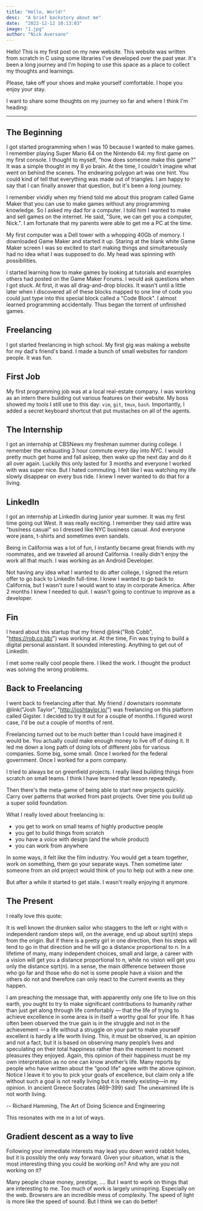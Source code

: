 ```yaml
---
title: "Hello, World!"
desc:  "A brief backstory about me"
date:  "2022-12-12 10:13:03"
image: "1.jpg"
author: "Nick Aversano"
---
```


Hello! This is my first post on my new website. This website was written from scratch in C using some libraries I've developed over the past year.
It's been a long journey and I'm hoping to use this space as a place to collect my thoughts and learnings.

Please, take off your shoes and make yourself comfortable. I hope you enjoy your stay.

I want to share some thoughts on my journey so far and where I think I'm heading:

---

## The Beginning

I got started programming when I was 10 because I wanted to make games.
I remember playing Super Mario 64 on the Nintendo 64: my first game on my first console.
I thought to myself, "how does someone make this game?"
It was a simple thought in my 8 yo brain. At the time, I couldn't imagine what went on behind the scenes. The endearing polygon art was one hint. You could kind of tell that everything was made out of triangles.
I am happy to say that I can finally answer that question, but it's been a _long_ journey.

I remember vividly when my friend told me about this program called Game Maker that you can use to make games without any programming knowledge.
So I asked my dad for a computer. I told him I wanted to make and sell games on the internet.
He said, "Sure, we can get you a computer, Nick.".
I am fortunate that my parents were able to get me a PC at the time.

My first computer was a Dell tower with a whopping 40Gb of memory.
I downloaded Game Maker and started it up.
Staring at the blank white Game Maker screen I was so excited to start making things and simultaneously had no idea what I was supposed to do.
My head was spinning with possibilities.

I started learning how to make games by looking at tutorials and examples others had posted on the Game Maker Forums.
I would ask questions when I got stuck.
At first, it was all drag-and-drop blocks.
It wasn't until a little later when I discovered all of these blocks mapped to one line of code you could just type into this special block called a "Code Block".
I almost learned programming accidentally.
Thus began the torrent of unfinished games.

## Freelancing

I got started freelancing in high school. My first gig was making a website for my dad's friend's band.
I made a bunch of small websites for random people.
It was fun.

## First Job

My first programming job was at a local real-estate company.
I was working as an intern there building out various features on their website.
My boss showed my tools I still use to this day: `vim`, `git`, `tmux`, `bash`.
Importantly, I added a secret keyboard shortcut that put mustaches on all of the agents.

## The Internship

I got an internship at CBSNews my freshman summer during college. I remember the exhausting 3 hour commute every day into NYC. I would pretty much get home and fall asleep, then wake up the next day and do it all over again.
Luckily this only lasted for 3 months and everyone I worked with was super nice.
But I hated commuting.
I felt like I was watching my life slowly disappear on every bus ride.
I knew I never wanted to do that for a living.

## LinkedIn

I got an internship at LinkedIn during junior year summer.
It was my first time going out West.
It was really exciting.
I remember they said attire was "business casual" so I dressed like NYC business casual. And everyone wore jeans, t-shirts and sometimes even sandals.

Being in California was a lot of fun, I instantly became great friends with my roommates, and we traveled all around California.
I really didn't enjoy the work all that much. I was working as an Android Developer.

Not having any idea what I wanted to do after college, I signed the return offer to go back to LinkedIn full-time.
I knew I wanted to go back to California, but I wasn't sure I would want to stay in corporate America.
After 2 months I knew I needed to quit.
I wasn't going to continue to improve as a developer.

## Fin

I heard about this startup that my friend @link("Rob Cobb", "https://rob.co.bb/") was working at.
At the time, Fin was trying to build a digital personal assistant.
It sounded interesting.
Anything to get out of LinkedIn.

I met some really cool people there.
I liked the work.
I thought the product was solving the wrong problems.

## Back to Freelancing

I went back to freelancing after that. My friend / downstairs roommate @link("Josh Taylor", "http://joshtaylor.io/") was freelancing on this platform called Gigster.
I decided to try it out for a couple of months.
I figured worst case, I'd be out a couple of months of rent.

Freelancing turned out to be much better than I could have imagined it would be.
You actually could make enough money to live off of doing it.
It led me down a long path of doing lots of different jobs for various companies.
Some big, some small.
Once I worked for the federal government.
Once I worked for a porn company.

I tried to always be on greenfield projects. I really liked building things from scratch on small teams.
I think I have learned that lesson repeatedly.

Then there's the meta-game of being able to start new projects quickly. Carry over patterns that worked from past projects. Over time you build up a super solid foundation.

What I really loved about freelancing is:

- you get to work on small teams of highly productive people
- you get to build things from scratch
- you have a voice with design (and the whole product)
- you can work from anywhere

In some ways, it felt like the film industry. You would get a team together, work on something, them go your separate ways.
Then sometime later someone from an old project would think of you to help out with a new one.

But after a while it started to get stale.
I wasn't really enjoying it anymore.

## The Present

I really love this quote:

>>>
It is well known the drunken sailor who staggers to the left or right with n independent random steps will, on the average, end up about sqrt(n) steps from the origin. But if there is a pretty girl in one direction, then his steps will tend to go in that direction and he will go a distance proportional to n. In a lifetime of many, many independent choices, small and large, a career with a vision will get you a distance proportional to n, while no vision will get you only the distance sqrt(n). In a sense, the main difference between those who go far and those who do not is some people have a vision and the others do not and therefore can only react to the current events as they happen.

I am preaching the message that, with apparently only one life to live on this earth, you ought to try to make significant contributions to humanity rather than just get along through life comfortably — that the life of trying to achieve excellence in some area is in itself a worthy goal for your life. It has often been observed the true gain is in the struggle and not in the achievement — a life without a struggle on your part to make yourself excellent is hardly a life worth living. This, it must be observed, is an opinion and not a fact, but it is based on observing many people’s lives and speculating on their total happiness rather than the moment to moment pleasures they enjoyed. Again, this opinion of their happiness must be my own interpretation as no one can know another’s life. Many reports by people who have written about the “good life” agree with the above opinion. Notice I leave it to you to pick your goals of excellence, but claim only a life without such a goal is not really living but it is merely existing—in my opinion. In ancient Greece Socrates (469–399) said: The unexamined life is not worth living.

-- Richard Hamming, The Art of Doing Science and Engineering
>>>

This resonates with me in a lot of ways.


## Gradient descent as a way to live

Following your immediate interests may lead you down weird rabbit holes, but it is possibly the only way forward.
Given your situation, what is the most interesting thing you could be working on?
And why are you not working on it?

Many people chase money, prestige, .... But I want to work on things that are interesting to me.
Too much of work is largely uninspiring.
Especially on the web.
Browsers are an incredible mess of complexity.
The speed of light is more like the speed of sound.
But I think we can do better!

